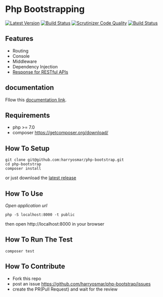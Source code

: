 # Php Bootstrapping

[![Latest Version](https://img.shields.io/github/release/harryosmar/php-bootstrap.svg?style=flat-square)](https://github.com/harryosmar/php-bootstrap/releases)
[![Build Status](https://travis-ci.org/harryosmar/php-bootstrap.svg?branch=master)](https://travis-ci.org/harryosmar/php-bootstrap)
[![Scrutinizer Code Quality](https://scrutinizer-ci.com/g/harryosmar/php-bootstrap/badges/quality-score.png?b=master)](https://scrutinizer-ci.com/g/harryosmar/php-bootstrap/?branch=master)
[![Build Status](https://scrutinizer-ci.com/g/harryosmar/php-bootstrap/badges/build.png?b=master)](https://scrutinizer-ci.com/g/harryosmar/php-bootstrap/build-status/master)

## Features
- Routing
- Console
- Middleware
- Dependency Injection
- [Response for RESTful APIs](https://packagist.org/packages/harryosmar/php-restful-api-response)

## documentation

Fllow this [documentation link](https://github.com/harryosmar/php-bootstrap/blob/master/doc.md).

## Requirements
- php >= 7.0
- composer https://getcomposer.org/download/

## How To Setup
```
git clone git@github.com:harryosmar/php-bootstrap.git
cd php-bootstrap
composer install
```

or just download the [latest release](https://github.com/harryosmar/php-bootstrap/releases)


## How To Use
*Open application url*
```
php -S localhost:8000 -t public
```
then open http://localhost:8000 in your browser


## How To Run The Test
```
composer test
```

## How To Contribute
- Fork this repo
- post an issue https://github.com/harryosmar/php-bootstrap/issues
- create the PR(Pull Request) and wait for the review

